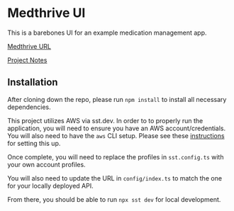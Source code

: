 # Medthrive UI

This is a barebones UI for an example medication management app.

[Medthrive URL](https://d3iqr4nk3h4ypf.cloudfront.net)

[Project Notes](https://docs.google.com/document/d/1lZQ15cpvRAOPbPFhcNsnM_V71i-V8CkYG91ndv7g3u0/edit?tab=t.0Z)

## Installation

After cloning down the repo, please run `npm install` to install all necessary dependencies.

This project utilizes AWS via sst.dev.  In order to to properly run the application, you will need to ensure you have an AWS account/credentials.  You will also need to have the `aws` CLI setup.  Please see these [instructions](https://sst.dev/docs/aws-accounts/) for setting this up.

Once complete, you will need to replace the profiles in `sst.config.ts` with your own account profiles.

You will also need to update the URL in `config/index.ts` to match the one for your locally deployed API.

From there, you should be able to run `npx sst dev` for local development.
